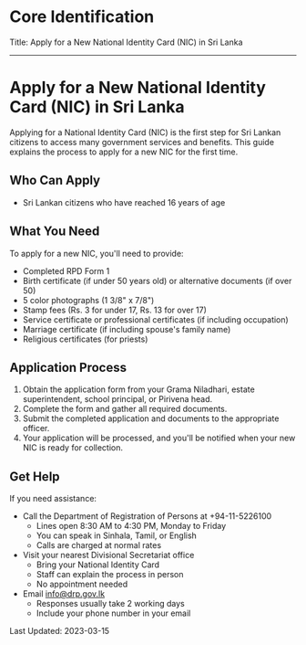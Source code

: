 # Core Identification
Title: Apply for a New National Identity Card (NIC) in Sri Lanka

---
# Apply for a New National Identity Card (NIC) in Sri Lanka

Applying for a National Identity Card (NIC) is the first step for Sri Lankan citizens to access many government services and benefits. This guide explains the process to apply for a new NIC for the first time.

## Who Can Apply
- Sri Lankan citizens who have reached 16 years of age

## What You Need
To apply for a new NIC, you'll need to provide:

- Completed RPD Form 1
- Birth certificate (if under 50 years old) or alternative documents (if over 50)
- 5 color photographs (1 3/8" x 7/8")
- Stamp fees (Rs. 3 for under 17, Rs. 13 for over 17)
- Service certificate or professional certificates (if including occupation)
- Marriage certificate (if including spouse's family name)
- Religious certificates (for priests)

## Application Process
1. Obtain the application form from your Grama Niladhari, estate superintendent, school principal, or Pirivena head.
2. Complete the form and gather all required documents.
3. Submit the completed application and documents to the appropriate officer.
4. Your application will be processed, and you'll be notified when your new NIC is ready for collection.

## Get Help
If you need assistance:

- Call the Department of Registration of Persons at +94-11-5226100
    - Lines open 8:30 AM to 4:30 PM, Monday to Friday
    - You can speak in Sinhala, Tamil, or English
    - Calls are charged at normal rates
- Visit your nearest Divisional Secretariat office
    - Bring your National Identity Card
    - Staff can explain the process in person
    - No appointment needed
- Email info@drp.gov.lk
    - Responses usually take 2 working days
    - Include your phone number in your email

Last Updated: 2023-03-15